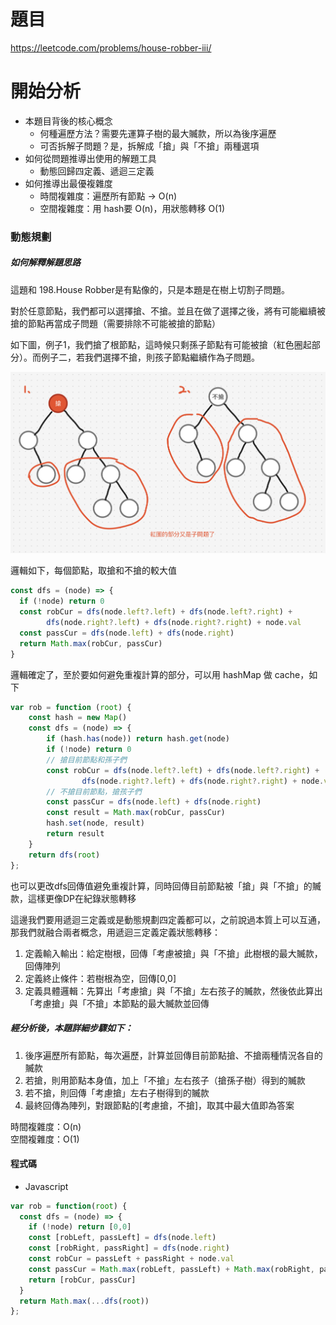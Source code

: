 # 題目
https://leetcode.com/problems/house-robber-iii/

# 開始分析
- 本題目背後的核心概念
  - 何種遍歷方法？需要先運算子樹的最大贓款，所以為後序遍歷
  - 可否拆解子問題？是，拆解成「搶」與「不搶」兩種選項
- 如何從問題推導出使用的解題工具
  - 動態回歸四定義、遞迴三定義
- 如何推導出最優複雜度
  - 時間複雜度：遍歷所有節點 -> O(n)
  - 空間複雜度：用 hash要 O(n)，用狀態轉移 O(1)

### 動態規劃
##### 如何解釋解題思路
這題和 198.House Robber是有點像的，只是本題是在樹上切割子問題。

對於任意節點，我們都可以選擇搶、不搶。並且在做了選擇之後，將有可能繼續被搶的節點再當成子問題（需要排除不可能被搶的節點）

如下圖，例子1，我們搶了根節點，這時候只剩孫子節點有可能被搶（紅色圈起部分）。而例子二，若我們選擇不搶，則孩子節點繼續作為子問題。

![](./337-1.png)

邏輯如下，每個節點，取搶和不搶的較大值
```js
const dfs = (node) => {
  if (!node) return 0
  const robCur = dfs(node.left?.left) + dfs(node.left?.right) + 
        dfs(node.right?.left) + dfs(node.right?.right) + node.val
  const passCur = dfs(node.left) + dfs(node.right)
  return Math.max(robCur, passCur)
}
```
邏輯確定了，至於要如何避免重複計算的部分，可以用 hashMap 做 cache，如下

```js
var rob = function (root) {
    const hash = new Map()
    const dfs = (node) => {
        if (hash.has(node)) return hash.get(node)
        if (!node) return 0
        // 搶目前節點和孫子們
        const robCur = dfs(node.left?.left) + dfs(node.left?.right) + 
                dfs(node.right?.left) + dfs(node.right?.right) + node.val
        // 不搶目前節點，搶孩子們
        const passCur = dfs(node.left) + dfs(node.right)
        const result = Math.max(robCur, passCur)
        hash.set(node, result)
        return result
    }
    return dfs(root)
};
```

也可以更改dfs回傳值避免重複計算，同時回傳目前節點被「搶」與「不搶」的贓款，這樣更像DP在紀錄狀態轉移

這邊我們要用遞迴三定義或是動態規劃四定義都可以，之前說過本質上可以互通，那我們就融合兩者概念，用遞迴三定義定義狀態轉移：
1. 定義輸入輸出：給定樹根，回傳「考慮被搶」與「不搶」此樹根的最大贓款，回傳陣列
2. 定義終止條件：若樹根為空，回傳[0,0]
3. 定義具體邏輯：先算出「考慮搶」與「不搶」左右孩子的贓款，然後依此算出「考慮搶」與「不搶」本節點的最大贓款並回傳

##### 經分析後，本題詳細步驟如下：
1. 後序遍歷所有節點，每次遍歷，計算並回傳目前節點搶、不搶兩種情況各自的贓款
2. 若搶，則用節點本身值，加上「不搶」左右孩子（搶孫子樹）得到的贓款
3. 若不搶，則回傳「考慮搶」左右子樹得到的贓款
4. 最終回傳為陣列，對跟節點的[考慮搶，不搶]，取其中最大值即為答案

時間複雜度：O(n)  
空間複雜度：O(1)

#### 程式碼
- Javascript
```js
var rob = function(root) {
  const dfs = (node) => {
    if (!node) return [0,0]
    const [robLeft, passLeft] = dfs(node.left)
    const [robRight, passRight] = dfs(node.right)
    const robCur = passLeft + passRight + node.val
    const passCur = Math.max(robLeft, passLeft) + Math.max(robRight, passRight)
    return [robCur, passCur]
  }
  return Math.max(...dfs(root))
};
```
